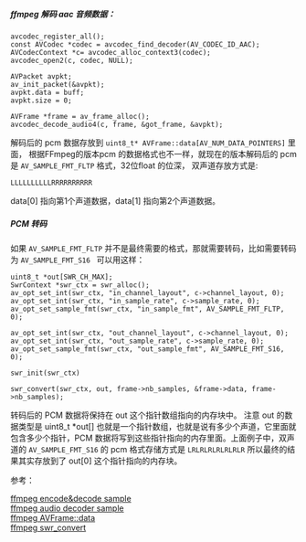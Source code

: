 ##### ffmpeg 解码 aac 音频数据：


```
avcodec_register_all();
const AVCodec *codec = avcodec_find_decoder(AV_CODEC_ID_AAC);
AVCodecContext *c= avcodec_alloc_context3(codec);
avcodec_open2(c, codec, NULL);

AVPacket avpkt;
av_init_packet(&avpkt);
avpkt.data = buff;
avpkt.size = 0;

AVFrame *frame = av_frame_alloc();
avcodec_decode_audio4(c, frame, &got_frame, &avpkt);
```

解码后的 pcm 数据存放到
`uint8_t* AVFrame::data[AV_NUM_DATA_POINTERS]` 里面， 根据FFmpeg的版本pcm 的数据格式也不一样，就现在的版本解码后的 pcm 是 `AV_SAMPLE_FMT_FLTP` 格式，32位float 的位深， 双声道存放方式是:
```
LLLLLLLLLLRRRRRRRRRR
```

data[0] 指向第1个声道数据，data[1] 指向第2个声道数据。 

##### PCM 转码
如果 `AV_SAMPLE_FMT_FLTP` 并不是最终需要的格式，那就需要转码，比如需要转码为 `AV_SAMPLE_FMT_S16 ` 可以用这样：

```
uint8_t *out[SWR_CH_MAX];
SwrContext *swr_ctx = swr_alloc();
av_opt_set_int(swr_ctx, "in_channel_layout", c->channel_layout, 0);
av_opt_set_int(swr_ctx, "in_sample_rate", c->sample_rate, 0);
av_opt_set_sample_fmt(swr_ctx, "in_sample_fmt", AV_SAMPLE_FMT_FLTP, 0);

av_opt_set_int(swr_ctx, "out_channel_layout", c->channel_layout, 0);
av_opt_set_int(swr_ctx, "out_sample_rate", c->sample_rate, 0);
av_opt_set_sample_fmt(swr_ctx, "out_sample_fmt", AV_SAMPLE_FMT_S16, 0);

swr_init(swr_ctx)

swr_convert(swr_ctx, out, frame->nb_samples, &frame->data, frame->nb_samples);
```

转码后的 PCM 数据将保持在 out 这个指针数组指向的内存块中。 注意 out 的数据类型是 uint8_t *out[] 也就是一个指针数组，也就是说有多少个声道，它里面就包含多少个指针，PCM 数据将写到这些指针指向的内存里面。上面例子中，双声道的 `AV_SAMPLE_FMT_S16` 的 pcm 格式存储方式是 `LRLRLRLRLRLRLR` 所以最终的结果其实存放到了 out[0] 这个指针指向的内存块。 

参考：

[ffmpeg encode&decode sample](https://ffmpeg.org/doxygen/trunk/decoding__encoding_8c-source.html)  
[ffmpeg audio decoder sample](https://www.ffmpeg.org/doxygen/3.4/decode__audio_8c_source.html)  
[ffmpeg AVFrame::data](https://ffmpeg.org/doxygen/trunk/structAVFrame.html#a1d0f65014a8d1bf78cec8cbed2304992)  
[ffmpeg swr_convert](https://ffmpeg.org/doxygen/3.2/group__lswr.html#gaa5bb6cab830146efa8c760fa66ee582a)  


